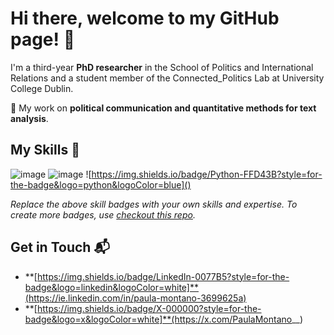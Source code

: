 # Hi there, welcome to my GitHub page! 👋

I'm a third-year **PhD researcher** in the School of Politics and International Relations and a student member of the Connected_Politics Lab at University College Dublin. 

🔭 My work on **political communication and quantitative methods for text analysis**.

## My Skills 🧠
![image]({BadgeURLHere})
![image]({https://img.shields.io/badge/R-276DC3?style=for-the-badge&logo=r&logoColor=white})
![https://img.shields.io/badge/Python-FFD43B?style=for-the-badge&logo=python&logoColor=blue]()

*Replace the above skill badges with your own skills and expertise. To create more badges, use [checkout this repo](https://github.com/alexandresanlim/Badges4-README.md-Profile).*

## Get in Touch 📬

- **[https://img.shields.io/badge/LinkedIn-0077B5?style=for-the-badge&logo=linkedin&logoColor=white]**(https://ie.linkedin.com/in/paula-montano-3699625a)
- **[https://img.shields.io/badge/X-000000?style=for-the-badge&logo=x&logoColor=white]**(https://x.com/PaulaMontano__)


